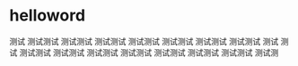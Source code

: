 # helloword
测试  测试测试  测试测试  测试测试  测试测试  测试测试  测试测试  测试测试  测试
测试  测试测试  测试测试  测试测试  测试测试  测试测试  测试测试  测试测试  测试测
